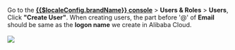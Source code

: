 <IntegrationDetailCard :title="`Configure Users in Approw`">

Go to the [**{{$localeConfig.brandName}} console**](https://console.approw.com) > **Users & Roles** > **Users**, Click **"Create User"**. When creating users, the part before '@' of **Email** should be same as the **logon name** we create in Alibaba Cloud.
<br>
<br>
![](~@imagesEnUs/integration/ali-cloud/ali13.png)

</IntegrationDetailCard>
